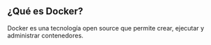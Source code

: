 ## ¿Qué es Docker?

Docker es una tecnología open source que permite crear, ejecutar y administrar contenedores.


